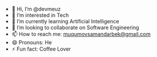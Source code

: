 - 👋 Hi, I’m @devmeuz
- 👀 I’m interested in Tech
- 🌱 I’m currently learning Artificial Intelligence
- 💞️ I’m looking to collaborate on Software Engineering
- 📫 How to reach me: muqumovsamandarbek@gmail.com
- 😄 Pronouns: He
- ⚡ Fun fact: Coffee Lover

